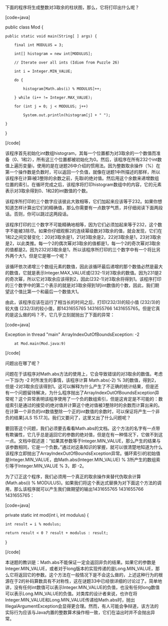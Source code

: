 下面的程序将生成整数对3取余的柱状图，那么，它将打印出什么呢？ 
[code=java]
public class Mod {
    public static void main(String[ ] args) {
        final int MODULUS = 3;
        int[] histogram = new int[MODULUS];
        // Iterate over all ints (Idiom from Puzzle 26)
        int i = Integer.MIN_VALUE;
        do {
            histogram[Math.abs(i) % MODULUS]++;
        } while (i++ != Integer.MAX_VALUE);
        for (int j = 0; j < MODULUS; j++)
            System.out.println(histogram[j] + " ");
    } 
}
[/code]
该程序首先初始化int数组histogram，其每一个位置都为对3取余的一个数值而准备（0、1和2），所有这三个位置都被初始化为0。然后，该程序在所有232个int数值上遍历变量i，使用的是在谜题26中介绍的惯用法。因为整数取余操作（%）在第一个操作数是负数时，可以返回一个负值，就像在谜题1中所描述的那样，所以该程序在计算i被3整除的余数之前，先取i的绝对值。然后用这个余数来递增数组位置的索引。在循环完成之后，该程序将打印histogram数组中的内容，它的元素表示对3取余得到0、1和2的int数值的个数。 
该程序所打印的三个数字应该彼此大致相等，它们加起来应该等于232。如果你想知道怎样计算出它们的精确值，那么你需要有一点数学气质，并仔细阅读下面两段话。否则，你可以跳过这两段话。 
该程序打印的三个数字不可能精确地相等，因为它们必须加起来等于232，这个数字不能被3除尽。如果你仔细观察2的连续幂级数对3取余的值，就会发现，它们在1和2之间交替变化：20对3取余是1，21对3取余是2，22对3取余是1，23对3取余是2，以此类推。每一个2的偶次幂对3取余的值都是1，每一个2的奇次幂对3取余的值都是2。因为232对3取余是1，所以该程序所打印的三个数字中有一个将比另外两个大1，但是它是哪一个呢？ 
该循环依次递增三个数组元素的数值，因此该循环最后递增的那个数值必然是最大的数值，它就是表示Integer.MAX_VALUE或(232-1)对3取余的数值。因为231是2 的奇次幂，所以它对3取余应该得到2，因此(232-1)对3取余将得到1。该程序打印的三个数字中的第二个表示的就是对3取余得到1的int数值的个数，因此，我们期望这个值比第一个和最后一个数值大1。 
由此，该程序应该在运行了相当长的时间之后，打印(232/3)的较小值 (232/3)的较大值 (232/3)的较小值，即1431655765 1431655766 1431655765。但是它真的是这么做的吗？不，它几乎立刻就抛出了下面的异常： 
[code=java]
Exception in thread "main" ArrayIndexOutOfBoundsException: -2
        at Mod.main(Mod.java:9)
[/code]
问题出在哪了呢？ 
问题在于该程序对Math.abs方法的使用上，它会导致错误的对3取余的数值。考虑一下当i为 -2 时所发生的事情，该程序计算 Math.abs(-2) % 3的数值，得到2，但是-2对3取余应该得到1。这可以解释为什么产生了不正确的统计结果，但是还有一个问题留待解决，为什么程序抛出了ArrayIndexOutOfBoundsException异常呢？这个异常表明该程序使用了一个负的数组索引，但是这肯定是不可能的：数组索引是通过的接受i的绝对值并计算这个绝对值被3整除时的余数而计算出来的。在计算一个非负的int数值整除一个正的int数值的余数时，可以保证将产生一个非负的结果[JLS 15.17.3]。我们又要问了，这里又出了什么问题呢？ 
要回答这个问题，我们必须要去看看Math.abs的文档。这个方法的名字有一点带有欺骗性，它几乎总是返回它的参数的绝对值，但是在有一种情况下，它做不到这一点。文档中叙述道：“如果其参数等于Integer.MIN_VALUE，那么产生的结果与该参数相同，它是一个负数。”通过对这条知识的掌握，就可以很清楚地知道为什么该程序立即抛出了ArrayIndexOutOfBoundsException异常。循环索引i的初始值是Integer.MIN_VALUE，由Math.abs(Integer.MIN_VALUE) % 3所产生的数组索引等于Integer.MIN_VALUE % 3，即 -2。 
为了订正这个程序，我们必须用一个真正的取余操作来替代伪取余计算(Math.abs(i) % MODULUS)。如果我们将这个表达式替换为对下面这个方法的调用，那么该程序就可以产生我们做期望的输出1431655765 1431655766 1431655765：
[code=java] 
private static int mod(int i, int modulus) {
    int result = i % modulus;
    return result < 0 ? result + modulus : result;
}
[/code]
本谜题的教训是：Math.abs不能保证一定会返回非负的结果。如果它的参数是Integer.MIN_VALUE，或者对于long版本的实现传递的是Long.MIN_VALUE，那么它将返回它的参数。这个方法在一般情况下是不会这么做的，上述这种行为的根源在于2的补码算数具有不对称性，这在谜题33中已经很详细的讨论过了。简单地讲，没有任何int数值可以表示Integer.MIN_VALUE的负值，也没有任何long数值可以表示Long.MIN_VALUE的负值。对类库的设计者来说，也许在将Integer.MIN_VALUE和Long.MIN_VALUE传递给Math.abs时，抛出IllegalArgumentException会显得更合理。然而，有人可能会争辩道，该方法的实际行为应该与Java内置的整数算术操作相一致，它们在溢出时并不会抛出异常。